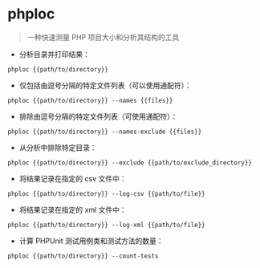# phploc

> 一种快速测量 PHP 项目大小和分析其结构的工具

- 分析目录并打印结果：

`phploc {{path/to/directory}}`

- 仅包括由逗号分隔的特定文件列表（可以使用通配符）：

`phploc {{path/to/directory}} --names {{files}}`

- 排除由逗号分隔的特定文件列表（可使用通配符）：

`phploc {{path/to/directory}} --names-exclude {{files}}`

- 从分析中排除特定目录：

`phploc {{path/to/directory}} --exclude {{path/to/exclude_directory}}`

- 将结果记录在指定的 csv 文件中：

`phploc {{path/to/directory}} --log-csv {{path/to/file}}`

- 将结果记录在指定的 xml 文件中：

`phploc {{path/to/directory}} --log-xml {{path/to/file}}`

- 计算 PHPUnit 测试用例类和测试方法的数量：

`phploc {{path/to/directory}} --count-tests`

[#]: contributors: ([王興與·區塊鏈·Linux中國]，[好名字可以让你的朋友更容易记住你]，[玉叶])